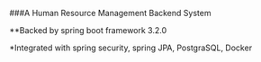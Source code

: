 ###A Human Resource Management Backend System

**Backed by spring boot framework 3.2.0

*Integrated with spring security, spring JPA, PostgraSQL, Docker